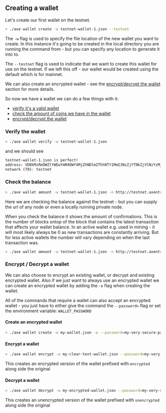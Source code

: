 ## Creating a wallet

Let's create our first wallet on the testnet.

```bash
> ./axe wallet create -w testnet-wallet-1.json --testnet
```

The `-w` flag is used to specify the file location of the new wallet you want to create. In this instance it's going to be created in the local directory you are running the command from - but you can specify any location to generate it into to.

The `--testnet` flag is used to indicate that we want to create this wallet for use on the testnet. If we left this off - our wallet would be created using the default which is for mainnet.

We can also create an encrypted wallet - see the [encrypt/decrypt the wallet](#encrypt-decrypt-a-wallet) section for more details.

So now we have a wallet we can do a few things with it:

* [verify it's a valid wallet](#verify-the-wallet)
* [check the amount of coins we have in the wallet](#check-the-balance)
* [encrypt/decrypt the wallet](#encrypt-decrypt-a-wallet)

### Verify the wallet

```bash
> ./axe wallet verify -w testnet-wallet-1.json
```

and we should see

```bash
testnet-wallet-1.json is perfect!
address: VDBkMzRmOWZlYWEwYmM4OWY4MjZhNDlmZThhNTY1MmI3NzZjYTNkZjVlNzYzMjZi
network (T0): testnet
```

### Check the balance

```bash
> ./axe wallet amount -w testnet-wallet-1.json -n http://testnet.axentro.io
```

Here we are checking the balance against the testnet - but you can supply the url of any node or even a locally running private node.

When you check the balance it shows the amount of confirmations. This is the number of blocks ontop of the block that contains the latest transaction that affects your wallet balance. In an active wallet e.g. used in mining - it will most likely always be 0 as new transactions are constantly arriving. But for less active wallets the number will vary depending on when the last transaction was.

```bash
> ./axe wallet amount -w testnet-wallet-1.json -n http://testnet.axentro.io 
```

### Encrypt / Decrypt a wallet

We can also choose to encrypt an existing wallet, or decrypt and existing encrypted wallet. Also if we just want to always use an encrypted wallet we can create an encrypted wallet by adding the `-e` flag when creating the wallet.

All of the commands that require a wallet can also accept an encrypted wallet - you just have to either give the command the `--password=` flag or set the environment variable: `WALLET_PASSWORD`

#### Create an encrypted wallet

```bash
> ./axe wallet create -w my-wallet.json -e --password=my-very-secure-password --testnet
```

#### Encrypt a wallet

```bash
> ./axe wallet encrypt -w my-clear-text-wallet.json --password=my-very-secure-password
```

This creates an encrypted version of the wallet prefixed with `encrypted` along side the original

#### Decrypt a wallet

```bash
> ./axe wallet decrypt -w my-encrypted-wallet.json --password=my-very-secure-password
```

This creates an unencrypted version of the wallet prefixed with `unencrypted` along side the original